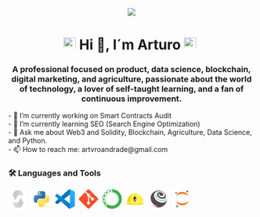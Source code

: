  <div id="header" align="center">
            <img src="https://media.giphy.com/media/L59aKIC2MFyfUfrz3n/giphy.gif" width="200" />
            <h1 align="center"> <img src="https://github.com/spothq/cryptocurrency-icons/blob/master/32/icon/eth.png" title="Eth"
             width="25" height="25"/>&nbsp;Hi 👋, I´m Arturo <img src="https://github.com/spothq/cryptocurrency-icons/blob/master/32/icon/eth.png" title="Eth"
             width="25" height="25"/>&nbsp; </h1>
  
   <h3 aling="center">A professional focused on product, data science, blockchain, digital marketing, and agriculture, 
                passionate about the world of technology, a lover of self-taught learning, and a fan of continuous improvement.</h3>


 <div id="header" align="left">
- 🔭 I’m currently working on Smart Contracts Audit
  <div id="header" align="left">
- 🌱 I’m currently learning SEO (Search Engine Optimization)
    <div id="header" align="left">
- 💬 Ask me about Web3 and Solidity, Blockchain, Agriculture, Data Science, and Python.
      <div id="header" align="left">
- 📫 How to reach me: artvroandrade@gmail.com

<div aling="left">
            <h3> 🛠️ Languages and Tools</h3>
        </div>
             <img src="https://github.com/vscode-icons/vscode-icons/blob/master/icons/file_type_solidity.svg" title="Solidity"
             width="40" height="40"/>&nbsp;
             <img src="https://github.com/devicons/devicon/blob/master/icons/python/python-original.svg" title="Python"
             width="40" height="40"/>&nbsp;
             <img src="https://github.com/devicons/devicon/blob/master/icons/vscode/vscode-original.svg" title="Visual Studio Code"
             width="40" height="40"/>&nbsp;
             <img src="https://github.com/devicons/devicon/blob/master/icons/git/git-original.svg" title="Git"
             width="40" height="40"/>&nbsp;
             <img src="https://github.com/devicons/devicon/blob/master/icons/anaconda/anaconda-original.svg" title="Anaconda"
             width="40" height="40"/>&nbsp;
             <img src="https://github.com/vscode-icons/vscode-icons/blob/master/icons/file_type_hardhat.svg" title="Hardhat"
             width="40" height="40"/>&nbsp;
             <img src="https://github.com/vscode-icons/vscode-icons/blob/master/icons/file_type_truffle.svg" title="Truffle"
             width="40" height="40"/>&nbsp;
             <img src="https://github.com/vscode-icons/vscode-icons/blob/master/icons/file_type_jupyter.svg" title="Jupyter"
             width="40" height="40"/>&nbsp;


